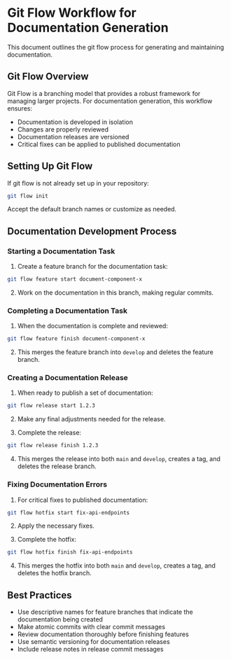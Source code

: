 # Git Flow Workflow for Documentation Generation

This document outlines the git flow process for generating and maintaining documentation.

## Git Flow Overview

Git Flow is a branching model that provides a robust framework for managing larger projects. For documentation generation, this workflow ensures:

- Documentation is developed in isolation
- Changes are properly reviewed
- Documentation releases are versioned
- Critical fixes can be applied to published documentation

## Setting Up Git Flow

If git flow is not already set up in your repository:

```bash
git flow init
```

Accept the default branch names or customize as needed.

## Documentation Development Process

### Starting a Documentation Task

1. Create a feature branch for the documentation task:

```bash
git flow feature start document-component-x
```

2. Work on the documentation in this branch, making regular commits.

### Completing a Documentation Task

1. When the documentation is complete and reviewed:

```bash
git flow feature finish document-component-x
```

2. This merges the feature branch into `develop` and deletes the feature branch.

### Creating a Documentation Release

1. When ready to publish a set of documentation:

```bash
git flow release start 1.2.3
```

2. Make any final adjustments needed for the release.

3. Complete the release:

```bash
git flow release finish 1.2.3
```

4. This merges the release into both `main` and `develop`, creates a tag, and deletes the release branch.

### Fixing Documentation Errors

1. For critical fixes to published documentation:

```bash
git flow hotfix start fix-api-endpoints
```

2. Apply the necessary fixes.

3. Complete the hotfix:

```bash
git flow hotfix finish fix-api-endpoints
```

4. This merges the hotfix into both `main` and `develop`, creates a tag, and deletes the hotfix branch.

## Best Practices

- Use descriptive names for feature branches that indicate the documentation being created
- Make atomic commits with clear commit messages
- Review documentation thoroughly before finishing features
- Use semantic versioning for documentation releases
- Include release notes in release commit messages